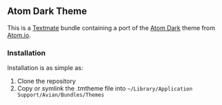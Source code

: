 ## Atom Dark Theme

This is a [Textmate][textmate] bundle containing a port of the [Atom Dark][atom-dark-syntax] theme from
[Atom.io][atom-io].

### Installation

Installation is as simple as:
1) Clone the repository
2) Copy or symlink the .tmtheme file into `~/Library/Application Support/Avian/Bundles/Themes`

[atom-dark-syntax]: https://github.com/atom/atom-dark-syntax
[atom-io]: https://atom.io/
[textmate]: http://macromates.com/
